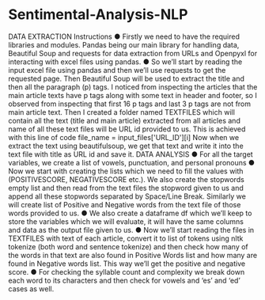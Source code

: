 # Sentimental-Analysis-NLP
DATA EXTRACTION
Instructions
● Firstly we need to have the required libraries and modules. Pandas being our main library for handling data, Beautiful Soup and requests for data extraction from URLs and Openpyxl for interacting with excel files using pandas.
● So we’ll start by reading the input excel file using pandas and then we’ll use requests to get the requested page. Then Beautiful Soup will be used to extract the title and then all the paragraph (p) tags. I noticed from inspecting the articles
that the main article texts have p tags along with some text in header and footer,
so I observed from inspecting that first 16 p tags and last 3 p tags are not from
main article text. Then I created a folder named TEXTFILES which will contain all
the text (title and main article) extracted from all articles and name of all these
text files will be URL id provided to us. This is achieved with this line of code
                      file_name = input_files['URL_ID'][i]
Now when we extract the text using beautifulsoup, we get that text and write it into the text file with title as URL id and save it.
DATA ANALYSIS
● For all the target variables, we create a list of vowels, punctuation, and personal pronouns
● Now we start with creating the lists which we need to fill the values with (POSITIVESCORE, NEGATIVESCORE etc.). We also create the stopwords empty list and then read from the text files the stopword given to us and append all these stopwords separated by Space/Line Break. Similarly we will create list of Positive and Negative words from the text file of those words provided to us.
● We also create a dataframe df which we’ll keep to store the variables which we will evaluate, it will have the same columns and data as the output file given to us.
● Now we’ll start reading the files in TEXTFILES with text of each article, convert it to list of tokens using nltk tokenize (both word and sentence tokenize) and then check how many of the words in that text are also found in Positive Words list and how many are found in Negative words list. This way we’ll get the positive and negative score.
● For checking the syllable count and complexity we break down each word to its characters and then check for vowels and ‘es’ and ‘ed’ cases as well.
